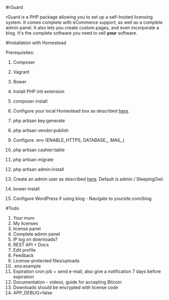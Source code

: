 #rGuard

rGuard is a PHP package allowing you to set up a self-hosted licensing
system. It comes complete with eCommerce support, as well as a
complete admin panel. It also lets you create custom pages, and even
incorporate a blog. It's the complete software you need to sell
**your** software.

#Installation with Homestead

Prerequisites:

1. Composer
2. Vagrant
3. Bower

1. Install PHP intl extension
2. composer install
3. Configure your local Homestead box as described [here](http://laravel.com/docs/5.1/homestead#per-project-installation).
4. php artisan key:generate
5. php artisan vendor:publish
6. Configure .env (ENABLE_HTTPS, DATABASE_*, MAIL_*)
7. php artisan cashier:table
8. php artisan migrate
9. php artisan admin:install
10. Create an admin user as described [here](http://sleeping-owl.github.io/en/Commands/Administrators.html). Default is admin / SleepingOwl.
11. bower install
12. Configure WordPress if using blog - Navigate to yoursite.com/blog

#Todo
1. Your mom
2. My licenses
3. license panel
4. Complete admin panel
7. IP log on downloads?
8. REST API + Docs
9. Edit profile
10. Feedback
11. License-protected files/uploads
12. .env.example
13. Expiration cron job + send e-mail, also give a notification 7 days before expiration
14. Documentation - videos, guide for accepting Bitcoin
15. Downloads should be encrypted with license code
16. APP_DEBUG=false